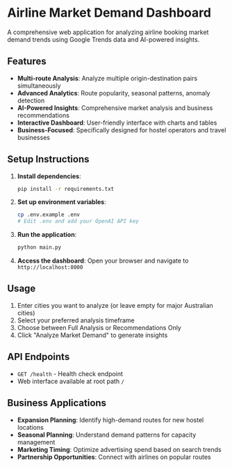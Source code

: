 # Airline Market Demand Dashboard

A comprehensive web application for analyzing airline booking market demand trends using Google Trends data and AI-powered insights.

## Features

- **Multi-route Analysis**: Analyze multiple origin-destination pairs simultaneously
- **Advanced Analytics**: Route popularity, seasonal patterns, anomaly detection
- **AI-Powered Insights**: Comprehensive market analysis and business recommendations
- **Interactive Dashboard**: User-friendly interface with charts and tables
- **Business-Focused**: Specifically designed for hostel operators and travel businesses

## Setup Instructions

1. **Install dependencies**:
   ```bash
   pip install -r requirements.txt
   ```

2. **Set up environment variables**:
   ```bash
   cp .env.example .env
   # Edit .env and add your OpenAI API key
   ```

3. **Run the application**:
   ```bash
   python main.py
   ```

4. **Access the dashboard**:
   Open your browser and navigate to `http://localhost:8000`

## Usage

1. Enter cities you want to analyze (or leave empty for major Australian cities)
2. Select your preferred analysis timeframe
3. Choose between Full Analysis or Recommendations Only
4. Click "Analyze Market Demand" to generate insights

## API Endpoints

- `GET /health` - Health check endpoint
- Web interface available at root path `/`

## Business Applications

- **Expansion Planning**: Identify high-demand routes for new hostel locations
- **Seasonal Planning**: Understand demand patterns for capacity management
- **Marketing Timing**: Optimize advertising spend based on search trends
- **Partnership Opportunities**: Connect with airlines on popular routes
